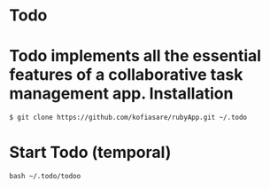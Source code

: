 Todo
=
Todo implements all the essential features of a collaborative
task management app.
Installation
=
	$ git clone https://github.com/kofiasare/rubyApp.git ~/.todo
Start Todo (temporal)
=
	bash ~/.todo/todoo
